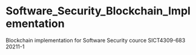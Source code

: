 # Software_Security_Blockchain_Implementation
Blockchain implementation for Software Security cource SICT4309-683 20211-1
